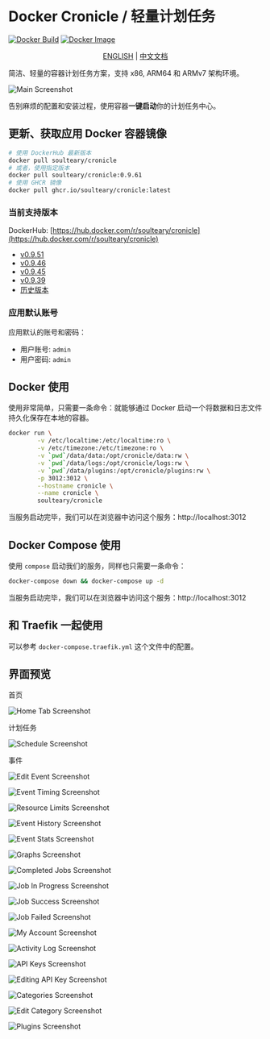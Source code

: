 # Docker Cronicle / 轻量计划任务

[![Docker Build](https://github.com/soulteary/docker-cronicle/actions/workflows/release.yml/badge.svg?branch=main)](https://github.com/soulteary/docker-cronicle/actions/workflows/release.yml) [![Docker Image](https://img.shields.io/docker/pulls/soulteary/cronicle.svg)](https://hub.docker.com/r/soulteary/cronicle)

<p style="text-align: center;">
  <a href="README.md" target="_blank">ENGLISH</a> | <a href="README_CN.md">中文文档</a>
</p>

简洁、轻量的容器计划任务方案，支持 x86, ARM64 和 ARMv7 架构环境。

![Main Screenshot](https://pixlcore.com/software/cronicle/screenshots-new/job-details-complete.png)

告别麻烦的配置和安装过程，使用容器**一键启动**你的计划任务中心。

## 更新、获取应用 Docker 容器镜像

```bash
# 使用 DockerHub 最新版本
docker pull soulteary/cronicle
# 或者，使用指定版本
docker pull soulteary/cronicle:0.9.61
# 使用 GHCR 镜像
docker pull ghcr.io/soulteary/cronicle:latest
```

### 当前支持版本

DockerHub: [https://hub.docker.com/r/soulteary/cronicle](https://hub.docker.com/r/soulteary/cronicle)

- [v0.9.51](https://github.com/jhuckaby/Cronicle/releases/tag/v0.9.51)
- [v0.9.46](https://github.com/jhuckaby/Cronicle/releases/tag/v0.9.46)
- [v0.9.45](https://github.com/jhuckaby/Cronicle/releases/tag/v0.9.45)
- [v0.9.39](https://github.com/jhuckaby/Cronicle/releases/tag/v0.9.39)
- [历史版本](./HISTORY.md)

### 应用默认账号

应用默认的账号和密码：

- 用户账号: `admin`
- 用户密码: `admin`

## Docker 使用

使用非常简单，只需要一条命令：就能够通过 Docker 启动一个将数据和日志文件持久化保存在本地的容器。

```bash
docker run \
        -v /etc/localtime:/etc/localtime:ro \
        -v /etc/timezone:/etc/timezone:ro \
        -v `pwd`/data/data:/opt/cronicle/data:rw \
        -v `pwd`/data/logs:/opt/cronicle/logs:rw \
        -v `pwd`/data/plugins:/opt/cronicle/plugins:rw \
        -p 3012:3012 \
        --hostname cronicle \
        --name cronicle \
        soulteary/cronicle
```

当服务启动完毕，我们可以在浏览器中访问这个服务：http://localhost:3012

## Docker Compose 使用

使用 `compose` 启动我们的服务，同样也只需要一条命令：

```bash
docker-compose down && docker-compose up -d
```

当服务启动完毕，我们可以在浏览器中访问这个服务：http://localhost:3012

## 和 Traefik 一起使用

可以参考 `docker-compose.traefik.yml` 这个文件中的配置。

## 界面预览

首页

![Home Tab Screenshot](https://pixlcore.com/software/cronicle/screenshots-new/home.png)

计划任务

![Schedule Screenshot](https://pixlcore.com/software/cronicle/screenshots-new/schedule.png)

事件

![Edit Event Screenshot](https://pixlcore.com/software/cronicle/screenshots-new/edit-event.png)

![Event Timing Screenshot](https://pixlcore.com/software/cronicle/screenshots-new/edit-event-timing.png)

![Resource Limits Screenshot](https://pixlcore.com/software/cronicle/screenshots-new/edit-event-res-limits-new.png)

![Event History Screenshot](https://pixlcore.com/software/cronicle/screenshots-new/event-history.png)

![Event Stats Screenshot](https://pixlcore.com/software/cronicle/screenshots-new/event-stats.png)

![Graphs Screenshot](https://pixlcore.com/software/cronicle/screenshots-new/event-stats-graphs.png)

![Completed Jobs Screenshot](https://pixlcore.com/software/cronicle/screenshots-new/completed-jobs.png)

![Job In Progress Screenshot](https://pixlcore.com/software/cronicle/screenshots-new/job-live-progress.png)

![Job Success Screenshot](https://pixlcore.com/software/cronicle/screenshots-new/job-details-complete.png)

![Job Failed Screenshot](https://pixlcore.com/software/cronicle/screenshots-new/job-details-error.png)

![My Account Screenshot](https://pixlcore.com/software/cronicle/screenshots-new/my-account.png)

![Activity Log Screenshot](https://pixlcore.com/software/cronicle/screenshots-new/admin-activity-log.png)

![API Keys Screenshot](https://pixlcore.com/software/cronicle/screenshots-new/admin-api-keys.png)

![Editing API Key Screenshot](https://pixlcore.com/software/cronicle/screenshots-new/admin-api-keys-edit-2.png)

![Categories Screenshot](https://pixlcore.com/software/cronicle/screenshots-new/admin-categories.png)

![Edit Category Screenshot](https://pixlcore.com/software/cronicle/screenshots-new/admin-category-edit.png)

![Plugins Screenshot](https://pixlcore.com/software/cronicle/screenshots-new/admin-plugins.png)
